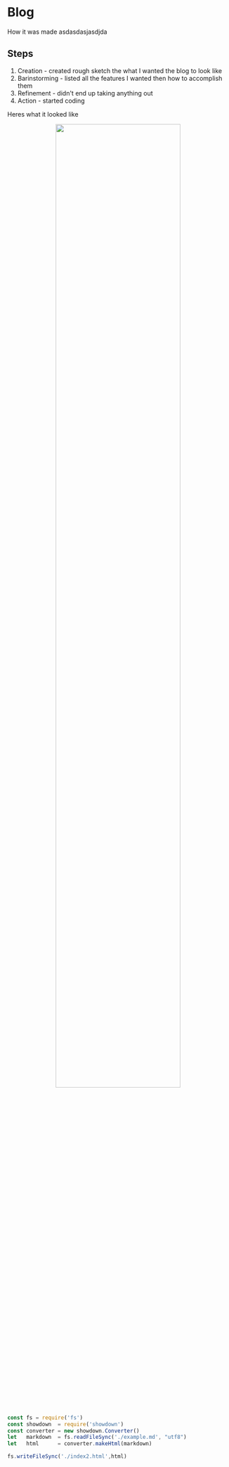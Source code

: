 # Blog
How it was made
asdasdasjasdjda




## Steps
1. Creation - created rough sketch the what I wanted the blog to look like
2. Barinstorming - listed all the features I wanted then how to accomplish them
3. Refinement - didn't end up taking anything out
4. Action   - started coding

Heres what it looked like
<p align="center">
    <img src="/planning.jpg" width="75%"/>
</p>

```javascript
const fs = require('fs')
const showdown  = require('showdown')
const converter = new showdown.Converter()
let   markdown  = fs.readFileSync('./example.md', "utf8")
let   html      = converter.makeHtml(markdown)

fs.writeFileSync('./index2.html',html)
```
